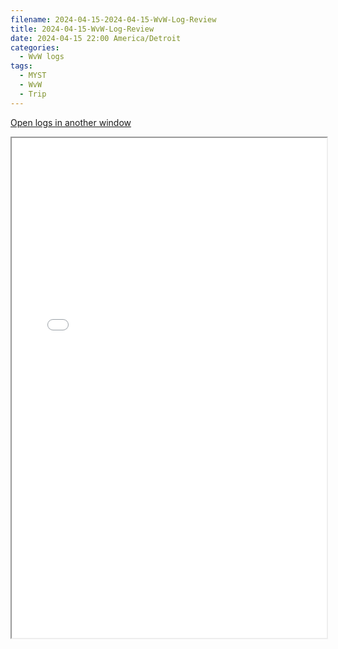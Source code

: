 ```yaml
---
filename: 2024-04-15-2024-04-15-WvW-Log-Review
title: 2024-04-15-WvW-Log-Review
date: 2024-04-15 22:00 America/Detroit
categories:
  - WvW logs
tags:
  - MYST
  - WvW
  - Trip
---
```

 <a href="/assets/wvwlogs/reports20240415.html#20240415-WvW-Log-Review" target="_blank">Open logs in another window</a>

<iframe src="/assets/wvwlogs/reports20240415.html#20240415-WvW-Log-Review" width="100%" height="800" style="display:block; margin: 0 auto;"> </iframe>